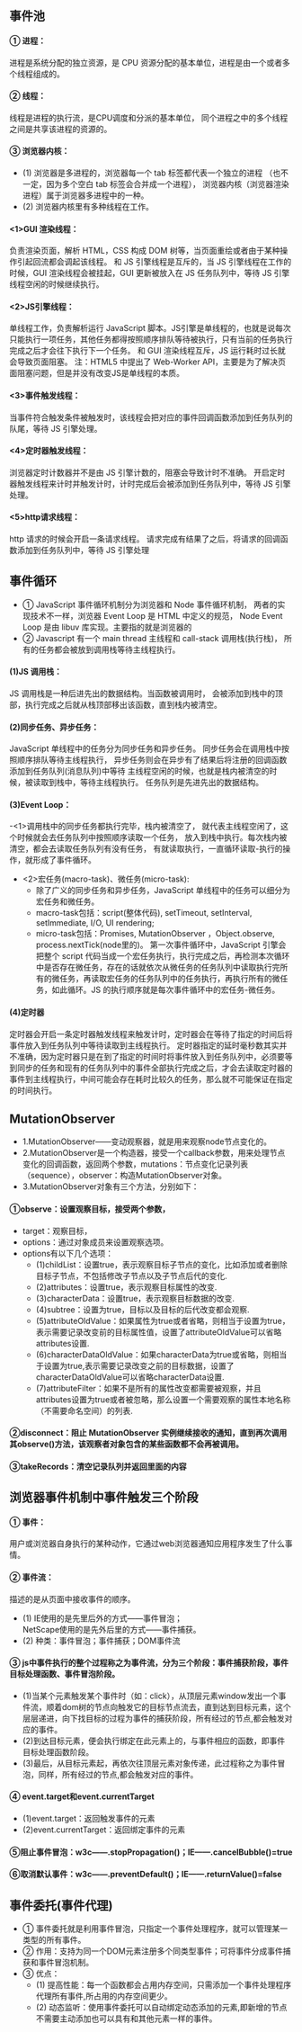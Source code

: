 ## 事件池


#### ① 进程：
进程是系统分配的独立资源，是 CPU 资源分配的基本单位，进程是由一个或者多个线程组成的。
#### ② 线程：
线程是进程的执行流，是CPU调度和分派的基本单位，
同个进程之中的多个线程之间是共享该进程的资源的。
#### ③ 浏览器内核：
- (1) 浏览器是多进程的，浏览器每一个 tab 标签都代表一个独立的进程
（也不一定，因为多个空白 tab 标签会合并成一个进程），
浏览器内核（浏览器渲染进程）属于浏览器多进程中的一种。
- (2) 浏览器内核里有多种线程在工作。
#### <1>GUI 渲染线程：
负责渲染页面，解析 HTML，CSS 构成 DOM 树等，当页面重绘或者由于某种操作引起回流都会调起该线程。
和 JS 引擎线程是互斥的，当 JS 引擎线程在工作的时候，GUI 渲染线程会被挂起，GUI 更新被放入在 JS 任务队列中，等待 JS 引擎线程空闲的时候继续执行。
#### <2>JS引擎线程：
单线程工作，负责解析运行 JavaScript 脚本。JS引擎是单线程的，也就是说每次只能执行一项任务，其他任务都得按照顺序排队等待被执行，只有当前的任务执行完成之后才会往下执行下一个任务。
和 GUI 渲染线程互斥，JS 运行耗时过长就会导致页面阻塞。
注：HTML5 中提出了 Web-Worker API，主要是为了解决页面阻塞问题，但是并没有改变JS是单线程的本质。
#### <3>事件触发线程：
当事件符合触发条件被触发时，该线程会把对应的事件回调函数添加到任务队列的队尾，等待 JS 引擎处理。
#### <4>定时器触发线程：
浏览器定时计数器并不是由 JS 引擎计数的，阻塞会导致计时不准确。
开启定时器触发线程来计时并触发计时，计时完成后会被添加到任务队列中，等待 JS 引擎处理。
#### <5>http请求线程：
http 请求的时候会开启一条请求线程。
请求完成有结果了之后，将请求的回调函数添加到任务队列中，等待 JS 引擎处理

## 事件循环
- ① JavaScript 事件循环机制分为浏览器和 Node 事件循环机制，
两者的实现技术不一样，浏览器 Event Loop 是 HTML 中定义的规范，
Node Event Loop 是由 libuv 库实现。主要指的就是浏览器的
- ② Javascript 有一个 main thread 主线程和 call-stack 调用栈(执行栈)，
所有的任务都会被放到调用栈等待主线程执行。
#### (1)JS 调用栈：
JS 调用栈是一种后进先出的数据结构。当函数被调用时，
会被添加到栈中的顶部，执行完成之后就从栈顶部移出该函数，直到栈内被清空。
#### (2)同步任务、异步任务：
JavaScript 单线程中的任务分为同步任务和异步任务。
同步任务会在调用栈中按照顺序排队等待主线程执行，
异步任务则会在异步有了结果后将注册的回调函数添加到任务队列(消息队列)中等待
主线程空闲的时候，也就是栈内被清空的时候，被读取到栈中，等待主线程执行。
任务队列是先进先出的数据结构。
#### (3)Event Loop：
-<1>调用栈中的同步任务都执行完毕，栈内被清空了，
就代表主线程空闲了，这个时候就会去任务队列中按照顺序读取一个任务，
放入到栈中执行。每次栈内被清空，都会去读取任务队列有没有任务，
有就读取执行，一直循环读取-执行的操作，就形成了事件循环。
- <2>宏任务(macro-task)、微任务(micro-task):
    - 除了广义的同步任务和异步任务，JavaScript 单线程中的任务可以细分为宏任务和微任务。
    - macro-task包括：script(整体代码), setTimeout, setInterval, setImmediate, I/O, UI rendering;
    - micro-task包括：Promises, MutationObserver ，Object.observe, process.nextTick(node里的)。
第一次事件循环中，JavaScript 引擎会把整个 script 代码当成一个宏任务执行，执行完成之后，再检测本次循环中是否存在微任务，存在的话就依次从微任务的任务队列中读取执行完所有的微任务，再读取宏任务的任务队列中的任务执行，再执行所有的微任务，如此循环。JS 的执行顺序就是每次事件循环中的宏任务-微任务。
#### (4)定时器
定时器会开启一条定时器触发线程来触发计时，定时器会在等待了指定的时间后将事件放入到任务队列中等待读取到主线程执行。
定时器指定的延时毫秒数其实并不准确，因为定时器只是在到了指定的时间时将事件放入到任务队列中，必须要等到同步的任务和现有的任务队列中的事件全部执行完成之后，才会去读取定时器的事件到主线程执行，中间可能会存在耗时比较久的任务，那么就不可能保证在指定的时间执行。

## MutationObserver
- 1.MutationObserver——变动观察器，就是用来观察node节点变化的。
- 2.MutationObserver是一个构造器，接受一个callback参数，用来处理节点变化的回调函数，返回两个参数，mutations：节点变化记录列表（sequence<MutationRecord>），observer：构造MutationObserver对象。
- 3.MutationObserver对象有三个方法，分别如下：
#### ①observe：设置观察目标，接受两个参数，
- target：观察目标，
- options：通过对象成员来设置观察选项。
- options有以下几个选项：
    - (1)childList：设置true，表示观察目标子节点的变化，比如添加或者删除目标子节点，不包括修改子节点以及子节点后代的变化.
    - (2)attributes：设置true，表示观察目标属性的改变.
    - (3)characterData：设置true，表示观察目标数据的改变.
    - (4)subtree：设置为true，目标以及目标的后代改变都会观察.
    - (5)attributeOldValue：如果属性为true或者省略，则相当于设置为true，表示需要记录改变前的目标属性值，设置了attributeOldValue可以省略attributes设置.
    - (6)characterDataOldValue：如果characterData为true或省略，则相当于设置为true,表示需要记录改变之前的目标数据，设置了characterDataOldValue可以省略characterData设置.
    - (7)attributeFilter：如果不是所有的属性改变都需要被观察，并且attributes设置为true或者被忽略，那么设置一个需要观察的属性本地名称（不需要命名空间）的列表.
#### ②disconnect：阻止 MutationObserver 实例继续接收的通知，直到再次调用其observe()方法，该观察者对象包含的某些函数都不会再被调用。
#### ③takeRecords：清空记录队列并返回里面的内容


## 浏览器事件机制中事件触发三个阶段

#### ① 事件：
用户或浏览器自身执行的某种动作，它通过web浏览器通知应用程序发生了什么事情。
#### ② 事件流：
描述的是从页面中接收事件的顺序。
- (1) IE使用的是先里后外的方式——事件冒泡；<br/>
NetScape使用的是先外后里的方式——事件捕获。
- (2) 种类：事件冒泡；事件捕获；DOM事件流
#### ③ js中事件执行的整个过程称之为事件流，分为三个阶段：事件捕获阶段，事件目标处理函数、事件冒泡阶段。
- (1)当某个元素触发某个事件时（如：click），从顶层元素window发出一个事件流，顺着dom树的节点向触发它的目标节点流去，直到达到目标元素，这个层层递进，向下找目标的过程为事件的捕获阶段，所有经过的节点,都会触发对应的事件。
- (2)到达目标元素，便会执行绑定在此元素上的，与事件相应的函数，即事件目标处理函数阶段。
- (3)最后，从目标元素起，再依次往顶层元素对象传递，此过程称之为事件冒泡，同样，所有经过的节点,都会触发对应的事件。
#### ④ event.target和event.currentTarget
- (1)event.target：返回触发事件的元素
- (2)event.currentTarget：返回绑定事件的元素
#### ⑤阻止事件冒泡：w3c——.stopPropagation()；IE——.cancelBubble()=true
#### ⑥取消默认事件：w3c——.preventDefault()；IE——.returnValue()=false

## 事件委托(事件代理)
- ① 事件委托就是利用事件冒泡，只指定一个事件处理程序，就可以管理某一类型的所有事件。
- ② 作用：支持为同一个DOM元素注册多个同类型事件；可将事件分成事件捕获和事件冒泡机制。
- ③ 优点：
    - (1) 提高性能：每一个函数都会占用内存空间，只需添加一个事件处理程序代理所有事件,所占用的内存空间更少。
    - (2) 动态监听：使用事件委托可以自动绑定动态添加的元素,即新增的节点不需要主动添加也可以具有和其他元素一样的事件。





<vssue :options="{locale:'zh'}"/>